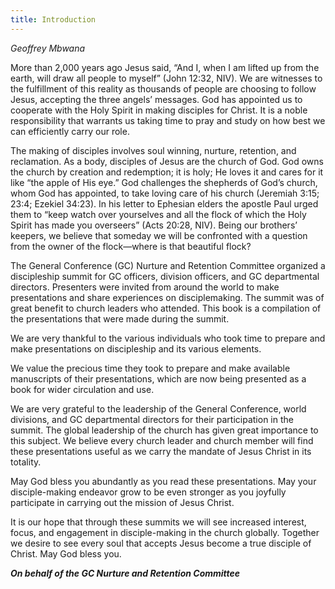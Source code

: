 ```yaml
---
title: Introduction
---
```


_Geoffrey Mbwana_

More than 2,000 years ago Jesus said, “And I, when I am lifted up from the earth, will draw all people to myself” (John 12:32, NIV). We are witnesses to the fulfillment of this reality as thousands of people are choosing to follow Jesus, accepting the three angels’ messages. God has appointed us to cooperate with the Holy Spirit in making disciples for Christ. It is a noble responsibility that warrants us taking time to pray and study on how best we can efficiently carry our role.

The making of disciples involves soul winning, nurture, retention, and reclamation. As a body, disciples of Jesus are the church of God. God owns the church by creation and redemption; it is holy; He loves it and cares for it like “the apple of His eye.” God challenges the shepherds of God’s church, whom God has appointed, to take loving care of his church (Jeremiah 3:15; 23:4; Ezekiel 34:23). In his letter to Ephesian elders the apostle Paul urged them to “keep watch over yourselves and all the flock of which the Holy Spirit has made you overseers” (Acts 20:28, NIV). Being our brothers’ keepers, we believe that someday we will be confronted with a question from the owner of the flock—where is that beautiful flock?

The General Conference (GC) Nurture and Retention Committee organized a discipleship summit for GC officers, division officers, and GC departmental directors. Presenters were invited from around the world to make presentations and share experiences on disciplemaking. The summit was of great benefit to church leaders who attended. This book is a compilation of the presentations that were made during the summit.

We are very thankful to the various individuals who took time to prepare and make presentations on discipleship and its various elements.

We value the precious time they took to prepare and make available manuscripts of their presentations, which are now being presented as a book for wider circulation and use.

We are very grateful to the leadership of the General Conference, world divisions, and GC departmental directors for their participation in the summit. The global leadership of the church has given great importance to this subject. We believe every church leader and church member will find these presentations useful as we carry the mandate of Jesus Christ in its totality.

May God bless you abundantly as you read these presentations. May your disciple-making endeavor grow to be even stronger as you joyfully participate in carrying out the mission of Jesus Christ.

It is our hope that through these summits we will see increased interest, focus, and engagement in disciple-making in the church globally. Together we desire to see every soul that accepts Jesus become a true disciple of Christ. May God bless you.

**_On behalf of the GC Nurture and Retention Committee_**